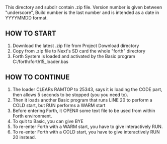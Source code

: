 This directory and subdir contain .zip file.
Version number is given between "underscore", Build number is the last number and is intended as a date in YYYYMMDD format.

HOW TO START
------------
1. Download the latest .zip file from Project Download directory
2. Copy from .zip file to Next's SD card the whole "forth" directory
3. Forth System is loaded and activated by the Basic program C:/forth/forth15_loader.bas

HOW TO CONTINUE
---------------
1. The loader CLEARs RAMTOP to 25343, says it is loading the CODE part, then allows 5 seconds to be stopped (you you need to).
2. Then it loads another Basic program that runs LINE 20 to perform a COLD start, but RUN performs a WARM start
3. Before entering Forth, it OPEN# some text file to be used from within Forth environment.
4. To quit to Basic, you can give BYE
5. To re-enter Forth with a WARM start, you have to give interactively RUN.
6. To re-enter Forth with a COLD start, you have to give interactively RUN 20 instead.
